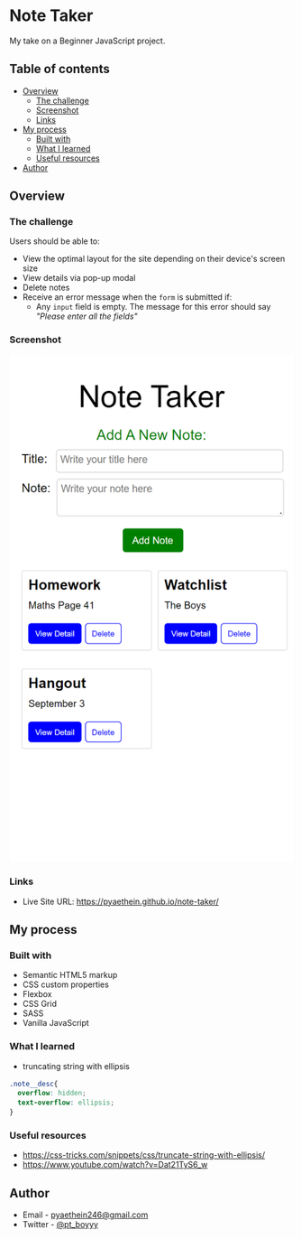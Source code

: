 # Note Taker 

My take on a Beginner JavaScript project.

## Table of contents

- [Overview](#overview)
  - [The challenge](#the-challenge)
  - [Screenshot](#screenshot)
  - [Links](#links)
- [My process](#my-process)
  - [Built with](#built-with)
  - [What I learned](#what-i-learned)
  - [Useful resources](#useful-resources)
- [Author](#author)

## Overview

### The challenge

Users should be able to:

- View the optimal layout for the site depending on their device's screen size
- View details via pop-up modal
- Delete notes
- Receive an error message when the `form` is submitted if:
  - Any `input` field is empty. The message for this error should say *"Please enter all the fields"*

### Screenshot

![](/solution-design/mobile-preview.png)

### Links

- Live Site URL: https://pyaethein.github.io/note-taker/

## My process

### Built with

- Semantic HTML5 markup
- CSS custom properties
- Flexbox
- CSS Grid
- SASS
- Vanilla JavaScript

### What I learned

- truncating string with ellipsis

```css
.note__desc{
  overflow: hidden;
  text-overflow: ellipsis;
}
```

### Useful resources

- https://css-tricks.com/snippets/css/truncate-string-with-ellipsis/
- https://www.youtube.com/watch?v=Dat21TyS6_w

## Author

- Email - pyaethein246@gmail.com
- Twitter - [@pt_boyyy](https://www.twitter.com/pt_boyyy)